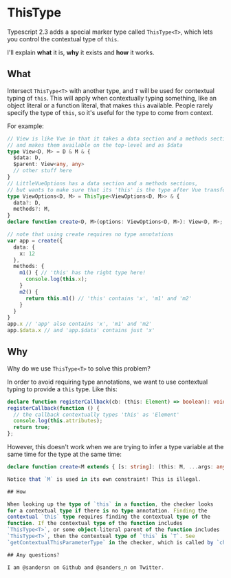 # ThisType

Typescript 2.3 adds a special marker type called `ThisType<T>`, which
lets you control the contextual type of `this`.

I'll explain **what** it is, **why** it exists and **how** it works.

## What

Intersect `ThisType<T>` with another type, and `T` will be used for contextual
typing of `this`. This will apply when contextually typing something,
like an object literal or a function literal, that makes `this`
available. People rarely specify the type of `this`, so it's useful for
the type to come from context.

For example:

```ts
// View is like Vue in that it takes a data section and a methods section
// and makes them available on the top-level and as $data
type View<D, M> = D & M & {
  $data: D,
  $parent: View<any, any>
  // other stuff here
}
// LittleVueOptions has a data section and a methods sections,
// but wants to make sure that its 'this' is the type after Vue transforms it.
type ViewOptions<D, M> = ThisType<ViewOptions<D, M>> & {
  data?: D,
  methods?: M,
}
declare function create<D, M>(options: ViewOptions<D, M>): View<D, M>;

// note that using create requires no type annotations
var app = create({
  data: {
    x: 12
  },
  methods: {
    m1() { // 'this' has the right type here!
      console.log(this.x);
    }
    m2() {
      return this.m1() // 'this' contains 'x', 'm1' and 'm2'
    }
  }
}
app.x // 'app' also contains 'x', 'm1' and 'm2'
app.$data.x // and 'app.$data' contains just 'x'
```

## Why

Why do we use `ThisType<T>` to solve this problem?

In order to avoid requiring type annotations, we want to use
contextual typing to provide a `this` type. Like this:

```ts
declare function registerCallback(cb: (this: Element) => boolean): void;
registerCallback(function () {
  // the callback contextually types 'this' as 'Element'
  console.log(this.attributes);
  return true;
};
```

However, this doesn't work when we are trying to infer a type variable
at the same time for the type at the same time:

```ts
declare function create<M extends { [s: string]: (this: M, ...args: any[]) => any }>(options: ViewOptions<M>): View<M>;

Notice that `M` is used in its own constraint! This is illegal.

## How

When looking up the type of `this` in a function, the checker looks
for a contextual type if there is no type annotation. Finding the
contextual `this` type requires finding the contextual type of the
function. If the contextual type of the function includes
`ThisType<T>`, or some object-literal parent of the function includes
`ThisType<T>`, then the contextual type of `this` is `T`. See
`getContextualThisParameterType` in the checker, which is called by `checkThisExpression`.

## Any questions?

I am @sandersn on Github and @sanders_n on Twitter.
